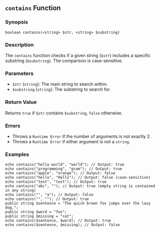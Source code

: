 ## `contains` Function

### Synopsis

`boolean contains(<string> $str, <string> $substring)`

### Description

The `contains` function checks if a given string (`$str`) includes a specific substring (`$substring`). The comparison is case-sensitive.

### Parameters

*   `$str` (`string`): The main string to search within.
*   `$substring` (`string`): The substring to search for.

### Return Value

Returns `true` if `$str` contains `$substring`, `false` otherwise.

### Errors

*   Throws a `Runtime Error` if the number of arguments is not exactly 2.
*   Throws a `Runtime Error` if either argument is not a `string`.

### Examples

```mcl
echo contains("hello world", "world"); // Output: true
echo contains("programming", "gram"); // Output: true
echo contains("apple", "orange"); // Output: false
echo contains("hello", "Hello"); // Output: false (case-sensitive)
echo contains("test", "test"); // Output: true
echo contains("abc", ""); // Output: true (empty string is contained in any string)
echo contains("", "a"); // Output: false
echo contains("", ""); // Output: true
public string $sentence = "The quick brown fox jumps over the lazy dog.";
public string $word = "fox";
public string $missing = "cat";
echo contains($sentence, $word); // Output: true
echo contains($sentence, $missing); // Output: false
```